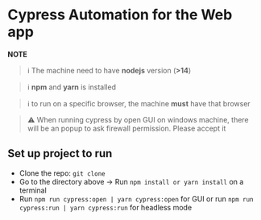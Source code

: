 # Cypress Automation for the Web app

**NOTE**

> ℹ️ The machine need to have **nodejs** version (**>14**)

> ℹ️ **npm** and **yarn** is installed

> ℹ️ to run on a specific browser, the machine **must** have that browser 

> ⚠️ When running cypress by open GUI on windows machine, there will be an popup to ask firewall permission. Please accept it

## Set up project to run
* Clone the repo: `git clone `
* Go to the directory above -> Run `npm install or yarn install` on a terminal
* Run `npm run cypress:open | yarn cypress:open` for GUI or run `npm run cypress:run | yarn cypress:run` for headless mode
